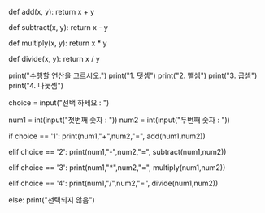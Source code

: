 def add(x, y):
    return x + y

def subtract(x, y):
    return x - y

def multiply(x, y):
    return x * y

def divide(x, y):
    return x / y

print("수행할 연산을 고르시오.")
print("1. 덧셈")
print("2. 뺄셈")
print("3. 곱셈")
print("4. 나눗셈")

choice = input("선택 하세요 : ")

num1 = int(input("첫번째 숫자 : "))
num2 = int(input("두번째 숫자 : "))

if choice == '1':
    print(num1,"+",num2,"=", add(num1,num2))

elif choice == '2':
    print(num1,"-",num2,"=", subtract(num1,num2))

elif choice == '3':
    print(num1,"*",num2,"=", multiply(num1,num2))

elif choice == '4':
    print(num1,"/",num2,"=", divide(num1,num2))
    
else:
    print("선택되지 않음")

